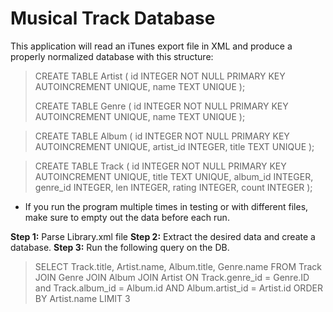 #   Musical Track Database
This application will read an iTunes export file in XML and produce a properly normalized database with this structure:

>CREATE TABLE Artist (
>    id  INTEGER NOT NULL PRIMARY KEY AUTOINCREMENT UNIQUE,
>    name    TEXT UNIQUE
>);
>
>CREATE TABLE Genre (
>    id  INTEGER NOT NULL PRIMARY KEY AUTOINCREMENT UNIQUE,
>    name    TEXT UNIQUE
>);

>CREATE TABLE Album (
>    id  INTEGER NOT NULL PRIMARY KEY AUTOINCREMENT UNIQUE,
>    artist_id  INTEGER,
>    title   TEXT UNIQUE
>);

>CREATE TABLE Track (
>    id  INTEGER NOT NULL PRIMARY KEY 
>        AUTOINCREMENT UNIQUE,
>    title TEXT  UNIQUE,
>    album_id  INTEGER,
>    genre_id  INTEGER,
>    len INTEGER, rating INTEGER, count INTEGER
>);

-   If you run the program multiple times in testing or with different files, make sure to empty out the data before each run.

**Step 1:** Parse Library.xml file 
**Step 2:** Extract the desired data and create a database.
**Step 3:** Run the following query on the DB.

>SELECT Track.title, Artist.name, Album.title, Genre.name 
>    FROM Track JOIN Genre JOIN Album JOIN Artist 
>    ON Track.genre_id = Genre.ID and Track.album_id = Album.id 
>        AND Album.artist_id = Artist.id
>    ORDER BY Artist.name LIMIT 3